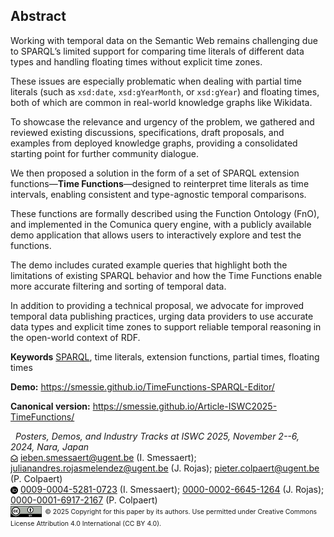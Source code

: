 ## Abstract
<!-- Context:      Why the need is so pressing or important -->
Working with temporal data on the Semantic Web remains challenging due to SPARQL’s limited support for comparing time literals of different data types and handling floating times without explicit time zones.
<!-- Need:         Why something needed to be done at all -->
These issues are especially problematic when dealing with partial time literals (such as `xsd:date`, `xsd:gYearMonth`, or `xsd:gYear`) and floating times, both of which are common in real-world knowledge graphs like Wikidata.
<!-- Task:         What was undertaken to address the need -->
To showcase the relevance and urgency of the problem, we gathered and reviewed existing discussions, specifications, draft proposals, and examples from deployed knowledge graphs, providing a consolidated starting point for further community dialogue.
<!-- Object:       What the present document does or covers -->
We then proposed a solution in the form of a set of SPARQL extension functions—**Time Functions**—designed to reinterpret time literals as time intervals, enabling consistent and type-agnostic temporal comparisons.
<!-- Findings:     What the work done yielded or revealed -->
These functions are formally described using the Function Ontology (FnO), and implemented in the Comunica query engine, with a publicly available demo application that allows users to interactively explore and test the functions.
<!-- Conclusion:   What the findings mean for the audience -->
The demo includes curated example queries that highlight both the limitations of existing SPARQL behavior and how the Time Functions enable more accurate filtering and sorting of temporal data.
<!-- Perspectives: What the future holds, beyond this work -->
In addition to providing a technical proposal, we advocate for improved temporal data publishing practices, urging data providers to use accurate data types and explicit time zones to support reliable temporal reasoning in the open-world context of RDF.

<span id="keywords" rel="schema:about"><strong class="title">Keywords</strong>
<a href="https://en.wikipedia.org/wiki/SPARQL" resource="http://dbpedia.org/resource/SPARQL">SPARQL</a>,
time literals,
extension functions,
partial times,
floating times
</span>

<span id="demo" rel="schema:url"><strong class="title">Demo:</strong>
<a href="https://smessie.github.io/TimeFunctions-SPARQL-Editor/">https://smessie.github.io/TimeFunctions-SPARQL-Editor/</a></span>

<span id="canonical" rel="schema:url"><strong class="title">Canonical version:</strong>
<a href="https://smessie.github.io/Article-ISWC2025-TimeFunctions/">https://smessie.github.io/Article-ISWC2025-TimeFunctions/</a></span>

<span class="printonly firstpagefooter">
<span class="firstpagefootertop">&nbsp;</span>
<span class="footnotecopyright">
<span style="font-style:italic">Posters, Demos, and Industry Tracks at ISWC 2025, November 2--6, 2024, Nara, Japan</span><br />
<img src="img/mail.png" width="12px" style="vertical-align: -2px;" /> <a href="mailto:ieben.smessaert@ugent.be">ieben.smessaert@ugent.be</a> (I. Smessaert); <a href="mailto:julianandres.rojasmelendez@ugent.be">julianandres.rojasmelendez@ugent.be</a> (J. Rojas); <a href="mailto:pieter.colpaert@ugent.be">pieter.colpaert@ugent.be</a> (P. Colpaert)<br />
<img src="img/orcid.svg" width="12px" style="vertical-align: -2px;" /> <a href="https://orcid.org/0009-0004-5281-0723">0009-0004-5281-0723</a> (I. Smessaert); <a href="https://orcid.org/0000-0002-6645-1264">0000-0002-6645-1264</a> (J. Rojas); <a href="https://orcid.org/0000-0001-6917-2167">0000-0001-6917-2167</a> (P. Colpaert)<br />
<img src="img/cc-by.png" width="50px" style="vertical-align: middle;" /><span style="font-size: 0.75em">&ensp;© 2025 Copyright for this paper by its authors. Use permitted under Creative Commons License Attribution 4.0 International (CC BY 4.0).</span><br />
</span>
</span>